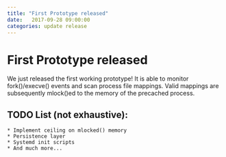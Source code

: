 ```yaml
---
title: "First Prototype released"
date:   2017-09-28 09:00:00
categories: update release
---
```


# First Prototype released

We just released the first working prototype!
It is able to monitor fork()/execve() events and scan process file mappings.
Valid mappings are subsequently mlock()ed to the memory of the precached process.

## TODO List (not exhaustive):
	* Implement ceiling on mlocked() memory
	* Persistence layer
	* Systemd init scripts
	* And much more...
